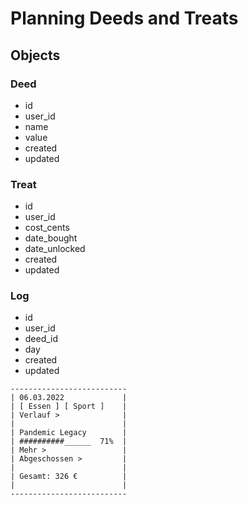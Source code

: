 # Planning Deeds and Treats

## Objects

### Deed
- id
- user_id
- name
- value
- created
- updated

### Treat
- id
- user_id
- cost_cents
- date_bought
- date_unlocked
- created
- updated

### Log
- id
- user_id
- deed_id
- day
- created
- updated

```
--------------------------
| 06.03.2022             |
| [ Essen ] [ Sport ]    |
| Verlauf >              |
|                        |
| Pandemic Legacy        |
| ##########______  71%  |
| Mehr >                 |
| Abgeschossen >         |
|                        |
| Gesamt: 326 €          |
|                        |
--------------------------
```

